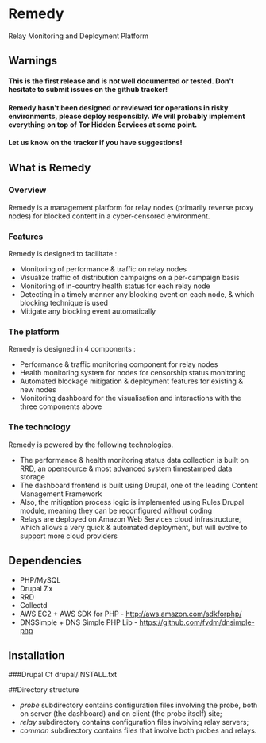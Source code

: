Remedy
======

Relay Monitoring and Deployment Platform

Warnings
--------

#### This is the first release and is not well documented or tested. Don't hesitate to submit issues on the github tracker!
#### Remedy hasn't been designed or reviewed for operations in risky environments, please deploy responsibly. We will probably implement everything on top of Tor Hidden Services at some point. 
#### Let us know on the tracker if you have suggestions!  

What is Remedy
--------------

### Overview

Remedy is a management platform for relay nodes (primarily reverse proxy nodes) for blocked content in a cyber-censored environment.

### Features

Remedy is designed to facilitate : 
* Monitoring of performance & traffic on relay nodes
* Visualize traffic of distribution campaigns  on a per-campaign basis
* Monitoring of in-country health status for each relay node
* Detecting in a timely manner any blocking event on each node, & which blocking technique is used
* Mitigate any blocking event automatically 

### The platform 

Remedy is designed in 4 components :
* Performance & traffic monitoring component for relay nodes
* Health monitoring system for nodes for censorship status monitoring
* Automated blockage mitigation & deployment features for existing & new nodes
* Monitoring dashboard for the visualisation and interactions with the three components above

### The technology

Remedy is powered by the following technologies.
* The performance & health monitoring status data collection is built on RRD, an opensource & most advanced system timestamped data storage
* The dashboard frontend is built using Drupal, one of the leading Content Management Framework
* Also, the mitigation process logic is implemented using Rules Drupal module, meaning they can be reconfigured without coding
* Relays are deployed on Amazon Web Services cloud infrastructure, which allows a very quick & automated deployment, but will evolve to support more cloud providers

Dependencies
------------

* PHP/MySQL
* Drupal 7.x
* RRD
* Collectd
* AWS EC2 + AWS SDK for PHP - http://aws.amazon.com/sdkforphp/
* DNSSimple  + DNS Simple PHP Lib - https://github.com/fvdm/dnsimple-php

Installation
------------

###Drupal
Cf drupal/INSTALL.txt

##Directory structure
- _probe_ subdirectory contains configuration files involving the probe, both on server (the dashboard) and on client (the probe itself) site;
- _relay_ subdirectory contains configuration files involving relay servers;
- _common_ subdirectory contains files that involve both probes and relays.
